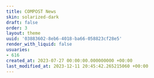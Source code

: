 ```yaml
---
title: COMPOST News
skin: solarized-dark
draft: false
order: 3
layout: theme
uuid: '03883602-8eb6-4018-ba66-058823cf28e5'
render_with_liquid: false
usuaries:
- 616
created_at: 2023-07-27 00:00:00.000000000 +00:00
last_modified_at: 2023-12-11 20:45:42.265215060 +00:00
---
```


